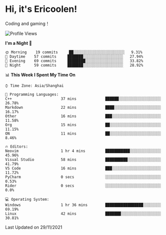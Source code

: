 # Hi, it's Ericoolen!
Coding and gaming！

<!--START_SECTION:waka-->
![Profile Views](http://img.shields.io/badge/Profile%20Views-1-blue)

**I'm a Night 🦉** 

```text
🌞 Morning    19 commits     ██░░░░░░░░░░░░░░░░░░░░░░░   9.31% 
🌆 Daytime    57 commits     ███████░░░░░░░░░░░░░░░░░░   27.94% 
🌃 Evening    69 commits     ████████░░░░░░░░░░░░░░░░░   33.82% 
🌙 Night      59 commits     ███████░░░░░░░░░░░░░░░░░░   28.92%

```


📊 **This Week I Spent My Time On** 

```text
⌚︎ Time Zone: Asia/Shanghai

💬 Programming Languages: 
C++                      37 mins             ██████░░░░░░░░░░░░░░░░░░░   26.78% 
Markdown                 22 mins             ████░░░░░░░░░░░░░░░░░░░░░   16.17% 
Other                    16 mins             ███░░░░░░░░░░░░░░░░░░░░░░   11.58% 
Org                      15 mins             ██░░░░░░░░░░░░░░░░░░░░░░░   11.15% 
ON                       11 mins             ██░░░░░░░░░░░░░░░░░░░░░░░   8.46%

🔥 Editors: 
Neovim                   1 hr 4 mins         ███████████░░░░░░░░░░░░░░   45.96% 
Visual Studio            58 mins             ██████████░░░░░░░░░░░░░░░   41.79% 
VS Code                  16 mins             ███░░░░░░░░░░░░░░░░░░░░░░   11.72% 
PyCharm                  0 secs              ░░░░░░░░░░░░░░░░░░░░░░░░░   0.53% 
Rider                    0 secs              ░░░░░░░░░░░░░░░░░░░░░░░░░   0.0%

💻 Operating System: 
Windows                  1 hr 36 mins        █████████████████░░░░░░░░   69.19% 
Linux                    42 mins             ███████░░░░░░░░░░░░░░░░░░   30.81%

```


 Last Updated on 29/11/2021
<!--END_SECTION:waka-->

